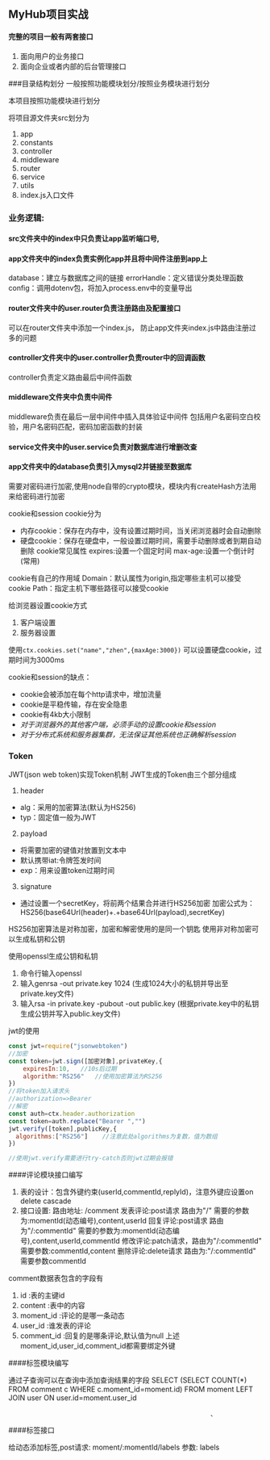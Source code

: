 ## MyHub项目实战

#### 完整的项目一般有两套接口
1. 面向用户的业务接口
2. 面向企业或者内部的后台管理接口

###目录结构划分
一般按照功能模块划分/按照业务模块进行划分

本项目按照功能模块进行划分

将项目源文件夹src划分为
1. app
2. constants
3. controller
4. middleware
5. router
6. service
7. utils
8. index.js入口文件
                            
### 业务逻辑: 
#### src文件夹中的index中只负责让app监听端口号,



#### app文件夹中的index负责实例化app并且将中间件注册到app上
database：建立与数据库之间的链接
errorHandle：定义错误分类处理函数
config：调用dotenv包，将加入process.env中的变量导出

#### router文件夹中的user.router负责注册路由及配置接口
可以在router文件夹中添加一个index.js，
防止app文件夹index.js中路由注册过多的问题

#### controller文件夹中的user.controller负责router中的回调函数
controller负责定义路由最后中间件函数


#### middleware文件夹中负责中间件
middleware负责在最后一层中间件中插入具体验证中间件
包括用户名密码空白校验，用户名密码匹配，密码加密函数的封装


#### service文件夹中的user.service负责对数据库进行增删改查



#### app文件夹中的database负责引入mysql2并链接至数据库



需要对密码进行加密,使用node自带的crypto模块，模块内有createHash方法用来给密码进行加密



cookie和session
cookie分为
- 内存cookie：保存在内存中，没有设置过期时间，当关闭浏览器时会自动删除
- 硬盘cookie：保存在硬盘中，一般设置过期时间，需要手动删除或者到期自动删除
cookie常见属性
expires:设置一个固定时间
max-age:设置一个倒计时(常用)

cookie有自己的作用域
Domain：默认属性为origin,指定哪些主机可以接受cookie
Path：指定主机下哪些路径可以接受cookie

给浏览器设置cookie方式
1. 客户端设置
2. 服务器设置

使用`ctx.cookies.set("name","zhen",{maxAge:3000})`
可以设置硬盘cookie，过期时间为3000ms

cookie和session的缺点：
- cookie会被添加在每个http请求中，增加流量
- cookie是平稳传输，存在安全隐患
- cookie有4kb大小限制
- *对于浏览器外的其他客户端，必须手动的设置cookie和session*
- *对于分布式系统和服务器集群，无法保证其他系统也正确解析session*


### Token
JWT(json web token)实现Token机制
JWT生成的Token由三个部分组成
1. header
- alg：采用的加密算法(默认为HS256)
- typ：固定值一般为JWT
2. payload
- 将需要加密的键值对放置到文本中
- 默认携带iat:令牌签发时间
- exp：用来设置token过期时间
3. signature
- 通过设置一个secretKey，将前两个结果合并进行HS256加密
加密公式为：
HS256(base64Url(header)+.+base64Url(payload),secretKey)

HS256加密算法是对称加密，加密和解密使用的是同一个钥匙
使用非对称加密可以生成私钥和公钥


使用openssl生成公钥和私钥
1. 命令行输入openssl
2. 输入genrsa -out private.key 1024 
(生成1024大小的私钥并导出至private.key文件)
3. 输入rsa -in private.key -pubout -out public.key
(根据private.key中的私钥生成公钥并写入public.key文件)

jwt的使用
```js
const jwt=require("jsonwebtoken")
//加密
const token=jwt.sign([加密对象],privateKey,{
    expiresIn:10,   //10s后过期
    algorithm:"RS256"   //使用加密算法为RS256
})
//将token加入请求头
//authorization=>Bearer
//解密
const auth=ctx.header.authorization
const token=auth.replace("Bearer ","")
jwt.verify([token],publicKey,{
  algorithms:["RS256"]    //注意此处algorithms为复数，值为数组
})

//使用jwt.verify需要进行try-catch否则jwt过期会报错
```

####评论模块接口编写
1. 表的设计：包含外键约束(userId,commentId,replyId)，注意外键应设置on delete cascade
2. 接口设置:
路由地址: /comment
发表评论:post请求 路由为"/" 需要的参数为:momentId(动态编号),content,userId
回复评论:post请求 路由为"/:commentId" 需要的参数为:momentId(动态编号),content,userId,commentId
修改评论:patch请求，路由为"/:commentId" 需要参数:commentId,content
删除评论:delete请求 路由为:"/:commentId" 需要参数commentId

comment数据表包含的字段有
1. id :表的主键id
2. content :表中的内容
3. moment_id :评论的是哪一条动态
4. user_id :谁发表的评论
5. comment_id :回复的是哪条评论,默认值为null
上述moment_id,user_id,comment_id都需要绑定外键


####标签模块编写



通过子查询可以在查询中添加查询结果的字段
SELECT (SELECT COUNT(*) FROM comment c WHERE c.moment_id=moment.id) FROM moment LEFT JOIN user ON user.id=moment.user_id

                                                            、
####标签接口

给动态添加标签,post请求: moment/:momentId/labels 参数: labels












